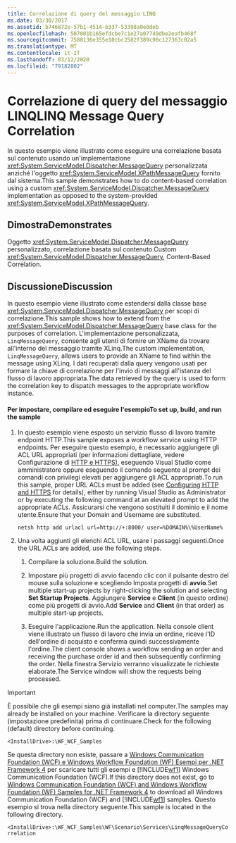 ```yaml
---
title: Correlazione di query del messaggio LINQ
ms.date: 03/30/2017
ms.assetid: b746872e-57b1-4514-b337-53398a0e0deb
ms.openlocfilehash: 507001b165efdcbe7c1e27a07749dbe2eafb468f
ms.sourcegitcommit: 7588136e355e10cbc2582f389c90c127363c02a5
ms.translationtype: MT
ms.contentlocale: it-IT
ms.lasthandoff: 03/12/2020
ms.locfileid: "79182802"
---
```

# <a name="linq-message-query-correlation"></a><span data-ttu-id="07027-102">Correlazione di query del messaggio LINQ</span><span class="sxs-lookup"><span data-stu-id="07027-102">LINQ Message Query Correlation</span></span>
<span data-ttu-id="07027-103">In questo esempio viene illustrato come eseguire una correlazione basata sul contenuto usando un'implementazione <xref:System.ServiceModel.Dispatcher.MessageQuery> personalizzata anziché l'oggetto <xref:System.ServiceModel.XPathMessageQuery> fornito dal sistema.</span><span class="sxs-lookup"><span data-stu-id="07027-103">This sample demonstrates how to do content-based correlation using a custom <xref:System.ServiceModel.Dispatcher.MessageQuery> implementation as opposed to the system-provided <xref:System.ServiceModel.XPathMessageQuery>.</span></span>  
  
## <a name="demonstrates"></a><span data-ttu-id="07027-104">Dimostra</span><span class="sxs-lookup"><span data-stu-id="07027-104">Demonstrates</span></span>  
 <span data-ttu-id="07027-105">Oggetto <xref:System.ServiceModel.Dispatcher.MessageQuery> personalizzato, correlazione basata sul contenuto.</span><span class="sxs-lookup"><span data-stu-id="07027-105">Custom <xref:System.ServiceModel.Dispatcher.MessageQuery>, Content-Based Correlation.</span></span>  
  
## <a name="discussion"></a><span data-ttu-id="07027-106">Discussione</span><span class="sxs-lookup"><span data-stu-id="07027-106">Discussion</span></span>  
 <span data-ttu-id="07027-107">In questo esempio viene illustrato come estendersi dalla classe base <xref:System.ServiceModel.Dispatcher.MessageQuery> per scopi di correlazione.</span><span class="sxs-lookup"><span data-stu-id="07027-107">This sample shows how to extend from the <xref:System.ServiceModel.Dispatcher.MessageQuery> base class for the purposes of correlation.</span></span> <span data-ttu-id="07027-108">L'implementazione personalizzata, `LinqMessageQuery`, consente agli utenti di fornire un XName da trovare all'interno del messaggio tramite XLinq.</span><span class="sxs-lookup"><span data-stu-id="07027-108">The custom implementation, `LinqMessageQuery`, allows users to provide an XName to find within the message using XLinq.</span></span> <span data-ttu-id="07027-109">I dati recuperati dalla query vengono usati per formare la chiave di correlazione per l'invio di messaggi all'istanza del flusso di lavoro appropriata.</span><span class="sxs-lookup"><span data-stu-id="07027-109">The data retrieved by the query is used to form the correlation key to dispatch messages to the appropriate workflow instance.</span></span>  
  
#### <a name="to-set-up-build-and-run-the-sample"></a><span data-ttu-id="07027-110">Per impostare, compilare ed eseguire l'esempio</span><span class="sxs-lookup"><span data-stu-id="07027-110">To set up, build, and run the sample</span></span>  
  
1. <span data-ttu-id="07027-111">In questo esempio viene esposto un servizio flusso di lavoro tramite endpoint HTTP.</span><span class="sxs-lookup"><span data-stu-id="07027-111">This sample exposes a workflow service using HTTP endpoints.</span></span> <span data-ttu-id="07027-112">Per eseguire questo esempio, è necessario aggiungere gli ACL URL appropriati (per informazioni dettagliate, vedere Configurazione di [HTTP e HTTPS),](../../wcf/feature-details/configuring-http-and-https.md) eseguendo Visual Studio come amministratore oppure eseguendo il comando seguente al prompt dei comandi con privilegi elevati per aggiungere gli ACL appropriati.</span><span class="sxs-lookup"><span data-stu-id="07027-112">To run this sample, proper URL ACLs must be added (see [Configuring HTTP and HTTPS](../../wcf/feature-details/configuring-http-and-https.md) for details), either by running Visual Studio as Administrator or by executing the following command at an elevated prompt to add the appropriate ACLs.</span></span> <span data-ttu-id="07027-113">Assicurarsi che vengono sostituiti il dominio e il nome utente.</span><span class="sxs-lookup"><span data-stu-id="07027-113">Ensure that your Domain and Username are substituted.</span></span>  
  
    ```console  
    netsh http add urlacl url=http://+:8000/ user=%DOMAIN%\%UserName%  
    ```  
  
2. <span data-ttu-id="07027-114">Una volta aggiunti gli elenchi ACL URL, usare i passaggi seguenti.</span><span class="sxs-lookup"><span data-stu-id="07027-114">Once the URL ACLs are added, use the following steps.</span></span>  
  
    1. <span data-ttu-id="07027-115">Compilare la soluzione.</span><span class="sxs-lookup"><span data-stu-id="07027-115">Build the solution.</span></span>  
  
    2. <span data-ttu-id="07027-116">Impostare più progetti di avvio facendo clic con il pulsante destro del mouse sulla soluzione e scegliendo Imposta progetti di **avvio**.</span><span class="sxs-lookup"><span data-stu-id="07027-116">Set multiple start-up projects by right-clicking the solution and selecting **Set Startup Projects**.</span></span> <span data-ttu-id="07027-117">Aggiungere **Service** e **Client** (in questo ordine) come più progetti di avvio.</span><span class="sxs-lookup"><span data-stu-id="07027-117">Add **Service** and **Client** (in that order) as multiple start-up projects.</span></span>  
  
    3. <span data-ttu-id="07027-118">Eseguire l'applicazione.</span><span class="sxs-lookup"><span data-stu-id="07027-118">Run the application.</span></span> <span data-ttu-id="07027-119">Nella console client viene illustrato un flusso di lavoro che invia un ordine, riceve l'ID dell'ordine di acquisto e conferma quindi successivamente l'ordine.</span><span class="sxs-lookup"><span data-stu-id="07027-119">The client console shows a workflow  sending an order and receiving the purchase order id and then subsequently confirming the order.</span></span> <span data-ttu-id="07027-120">Nella finestra Servizio verranno visualizzate le richieste elaborate.</span><span class="sxs-lookup"><span data-stu-id="07027-120">The Service window will show the requests being processed.</span></span>  
  
> [!IMPORTANT]
> <span data-ttu-id="07027-121">È possibile che gli esempi siano già installati nel computer.</span><span class="sxs-lookup"><span data-stu-id="07027-121">The samples may already be installed on your machine.</span></span> <span data-ttu-id="07027-122">Verificare la directory seguente (impostazione predefinita) prima di continuare.</span><span class="sxs-lookup"><span data-stu-id="07027-122">Check for the following (default) directory before continuing.</span></span>  
>
> `<InstallDrive>:\WF_WCF_Samples`  
>
> <span data-ttu-id="07027-123">Se questa directory non esiste, passare a [Windows Communication Foundation (WCF) e Windows Workflow Foundation (WF) Esempi per .NET Framework 4](https://www.microsoft.com/download/details.aspx?id=21459) per scaricare tutti gli esempi e [!INCLUDE[wf1](../../../../includes/wf1-md.md)] Windows Communication Foundation (WCF).</span><span class="sxs-lookup"><span data-stu-id="07027-123">If this directory does not exist, go to [Windows Communication Foundation (WCF) and Windows Workflow Foundation (WF) Samples for .NET Framework 4](https://www.microsoft.com/download/details.aspx?id=21459) to download all Windows Communication Foundation (WCF) and [!INCLUDE[wf1](../../../../includes/wf1-md.md)] samples.</span></span> <span data-ttu-id="07027-124">Questo esempio si trova nella directory seguente.</span><span class="sxs-lookup"><span data-stu-id="07027-124">This sample is located in the following directory.</span></span>  
>
> `<InstallDrive>:\WF_WCF_Samples\WF\Scenario\Services\LinqMessageQueryCorrelation`
